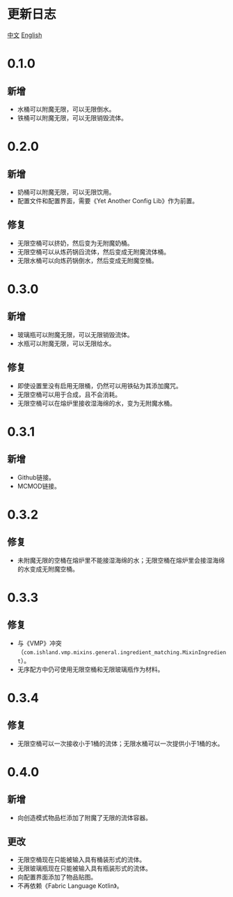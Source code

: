 # 更新日志
[中文](./CHANGELOG.md)
[English](./CHANGELOG-en.md)
# 0.1.0
## 新增
- 水桶可以附魔无限，可以无限倒水。
- 铁桶可以附魔无限，可以无限销毁流体。
# 0.2.0
## 新增
- 奶桶可以附魔无限，可以无限饮用。
- 配置文件和配置界面，需要《Yet Another Config Lib》作为前置。
## 修复
- 无限空桶可以挤奶，然后变为无附魔奶桶。
- 无限空桶可以从炼药锅舀流体，然后变成无附魔流体桶。
- 无限水桶可以向炼药锅倒水，然后变成无附魔空桶。
# 0.3.0
## 新增
- 玻璃瓶可以附魔无限，可以无限销毁流体。
- 水瓶可以附魔无限，可以无限给水。
## 修复
- 即使设置里没有启用无限桶，仍然可以用铁砧为其添加魔咒。
- 无限空桶可以用于合成，且不会消耗。
- 无限空桶可以在熔炉里接收湿海绵的水，变为无附魔水桶。
# 0.3.1
## 新增
- Github链接。
- MCMOD链接。
# 0.3.2
## 修复
- 未附魔无限的空桶在熔炉里不能接湿海绵的水；无限空桶在熔炉里会接湿海绵的水变成无附魔空桶。
# 0.3.3
## 修复
- 与《VMP》冲突（`com.ishland.vmp.mixins.general.ingredient_matching.MixinIngredient`）。
- 无序配方中仍可使用无限空桶和无限玻璃瓶作为材料。
# 0.3.4
## 修复
- 无限空桶可以一次接收小于1桶的流体；无限水桶可以一次提供小于1桶的水。
# 0.4.0
## 新增
- 向创造模式物品栏添加了附魔了无限的流体容器。
## 更改
- 无限空桶现在只能被输入具有桶装形式的流体。
- 无限玻璃瓶现在只能被输入具有瓶装形式的流体。
- 向配置界面添加了物品贴图。
- 不再依赖《Fabric Language Kotlin》。